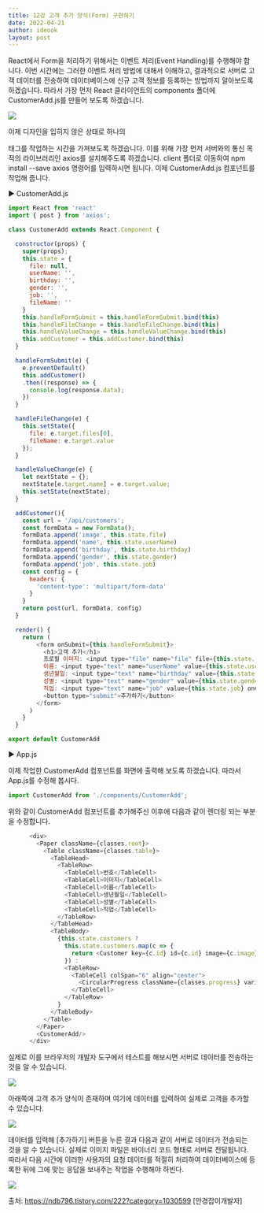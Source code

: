 ```yaml
---
title: 12강 고객 추가 양식(Form) 구현하기
date: 2022-04-21
author: ideook
layout: post
---
```


React에서 Form을 처리하기 위해서는 이벤트 처리(Event Handling)를 수행해야 합니다. 이번 시간에는 그러한 이벤트 처리 방법에 대해서 이해하고, 결과적으로 서버로 고객 데이터를 전송하여 데이터베이스에 신규 고객 정보를 등록하는 방법까지 알아보도록 하겠습니다. 따라서 가장 먼저 React 클라이언트의 components 폴더에 CustomerAdd.js를 만들어 보도록 하겠습니다.

![](../../images/2022-04-21-11-44-04.png)

이제 디자인을 입히지 않은 상태로 하나의 <form> 태그를 작업하는 시간을 가져보도록 하겠습니다. 이를 위해 가장 먼저 서버와의 통신 목적의 라이브러리인 axios를 설치해주도록 하겠습니다. client 폴더로 이동하여 npm install --save axios 명령어를 입력하시면 됩니다. 이제 CustomerAdd.js 컴포넌트를 작업해 줍니다.

▶ CustomerAdd.js

```js
import React from 'react'
import { post } from 'axios';

class CustomerAdd extends React.Component {

  constructor(props) {
    super(props);
    this.state = {
      file: null,
      userName: '',
      birthday: '',
      gender: '',
      job: '',
      fileName: ''
    }
    this.handleFormSubmit = this.handleFormSubmit.bind(this)
    this.handleFileChange = this.handleFileChange.bind(this)
    this.handleValueChange = this.handleValueChange.bind(this)
    this.addCustomer = this.addCustomer.bind(this)
  }

  handleFormSubmit(e) {
    e.preventDefault()
    this.addCustomer()
    .then((response) => {
      console.log(response.data);
    })
  }

  handleFileChange(e) {
    this.setState({
      file: e.target.files[0],
      fileName: e.target.value
    });
  }

  handleValueChange(e) {
    let nextState = {};
    nextState[e.target.name] = e.target.value;
    this.setState(nextState);
  }

  addCustomer(){
    const url = '/api/customers';
    const formData = new FormData();
    formData.append('image', this.state.file)
    formData.append('name', this.state.userName)
    formData.append('birthday', this.state.birthday)
    formData.append('gender', this.state.gender)
    formData.append('job', this.state.job)
    const config = {
      headers: {
        'content-type': 'multipart/form-data'
      }
    }
    return post(url, formData, config)
  }

  render() {
    return (
        <form onSubmit={this.handleFormSubmit}>
          <h1>고객 추가</h1>
          프로필 이미지: <input type="file" name="file" file={this.state.file} value={this.state.fileName} onChange={this.handleFileChange} /><br/>
          이름: <input type="text" name="userName" value={this.state.userName} onChange={this.handleValueChange} /><br/>
          생년월일: <input type="text" name="birthday" value={this.state.birthday} onChange={this.handleValueChange} /><br/>
          성별: <input type="text" name="gender" value={this.state.gender} onChange={this.handleValueChange} /><br/>
          직업: <input type="text" name="job" value={this.state.job} onChange={this.handleValueChange} /><br/>
          <button type="submit">추가하기</button>
        </form>
      )
    }
  }

export default CustomerAdd
```

▶ App.js

이제 작업한 CustomerAdd 컴포넌트를 화면에 출력해 보도록 하겠습니다. 따라서 App.js를 수정해 봅시다.

```js
import CustomerAdd from './components/CustomerAdd';
```

위와 같이 CustomerAdd 컴포넌트를 추가해주신 이후에 다음과 같이 렌더링 되는 부분을 수정합니다.

```js
      <div>
        <Paper className={classes.root}>
          <Table className={classes.table}>
            <TableHead>
              <TableRow>
                <TableCell>번호</TableCell>
                <TableCell>이미지</TableCell>
                <TableCell>이름</TableCell>
                <TableCell>생년월일</TableCell>
                <TableCell>성별</TableCell>
                <TableCell>직업</TableCell>
              </TableRow>
            </TableHead>
            <TableBody>
              {this.state.customers ?
                this.state.customers.map(c => {
                  return <Customer key={c.id} id={c.id} image={c.image} name={c.name} birthday={c.birthday} gender={c.gender} job={c.job} />
                }) :
                <TableRow>
                  <TableCell colSpan="6" align="center">
                    <CircularProgress className={classes.progress} variant="determinate" value={this.state.completed} />
                  </TableCell>
                </TableRow>
              }
            </TableBody>
          </Table>
        </Paper>
        <CustomerAdd/>
      </div>
```

실제로 이를 브라우저의 개발자 도구에서 테스트를 해보시면 서버로 데이터를 전송하는 것을 알 수 있습니다.

![](../../images/2022-04-21-11-44-28.png)

아래쪽에 고객 추가 양식이 존재하며 여기에 데이터를 입력하여 실제로 고객을 추가할 수 있습니다.

![](../../images/2022-04-21-11-44-34.png)

데이터를 입력해 [추가하기] 버튼을 누른 결과 다음과 같이 서버로 데이터가 전송되는 것을 알 수 있습니다. 실제로 이미지 파일은 바이너리 코드 형태로 서버로 전달됩니다. 따라서 다음 시간에 이러한 사용자의 요청 데이터를 적절히 처리하여 데이터베이스에 등록한 뒤에 그에 맞는 응답을 보내주는 작업을 수행해야 하빈다.

![](../../images/2022-04-21-11-44-38.png)

출처: https://ndb796.tistory.com/222?category=1030599 [안경잡이개발자]
